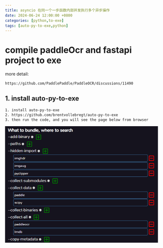 ```yaml
---
title: asyncio 在同一个一步函数内部并发执行多个异步操作
date: 2024-06-24 12:00:00 +0800
categories: [python,to-exe]
tags: [auto-py-to-exe,python]
---
```


# compile paddleOcr and fastapi project to exe

more detail:

    https://github.com/PaddlePaddle/PaddleOCR/discussions/11490

## 1. install auto-py-to-exe

```
1. install auto-py-to-exe
2. https://github.com/brentvollebregt/auto-py-to-exe
3. then run the code, and you will see the page below from browser
```

![alt text](/assets/images/auto_py_to_exe_config.png "auto_py_to_exe_config")